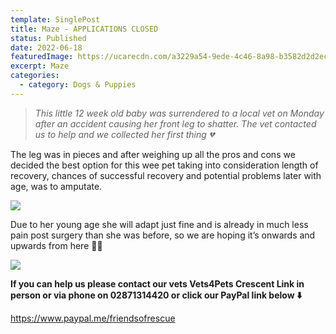 ```yaml
---
template: SinglePost
title: Maze - APPLICATIONS CLOSED
status: Published
date: 2022-06-18
featuredImage: https://ucarecdn.com/a3229a54-9ede-4c46-8a98-b3582d2d2ec4/
excerpt: Maze
categories:
  - category: Dogs & Puppies
---
```

> *This little 12 week old baby was surrendered to a local vet on Monday after an accident causing her front leg to shatter. The vet contacted us to help and we collected her first thing 💔*

The leg was in pieces and after weighing up all the pros and cons we decided the best option for this wee pet taking into consideration length of recovery, chances of successful recovery and potential problems later with age, was to amputate. 

![](https://ucarecdn.com/11449b65-859a-4fd1-8c98-02a89d8db43d/)

Due to her young age she will adapt just fine and is already in much less pain post surgery than she was before, so we are hoping it’s onwards and upwards from here 🙏🏻

![](https://ucarecdn.com/ce882edf-5c35-432a-b6ac-59c60dc9f2d1/)

**If you can help us please contact our vets Vets4Pets Crescent Link in person or via phone on 02871314420 or click our PayPal link below ⬇️**

<https://www.paypal.me/friendsofrescue>